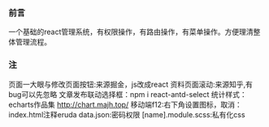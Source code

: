 
### 前言
一个基础的react管理系统，有权限操作，有路由操作，有菜单操作。方便理清整体管理流程。



### 注
页面一大眼与修改页面按钮:来源掘金，js改成react
资料页面滚动:来源知乎,有bug可以先忽略
文章发布联动选择框：npm  i react-antd-select
统计样式：echarts作品集   http://chart.majh.top/
移动端f12:右下角设置图标，取消：index.html注释eruda
data.json:密码权限
[name].module.scss:私有化css

